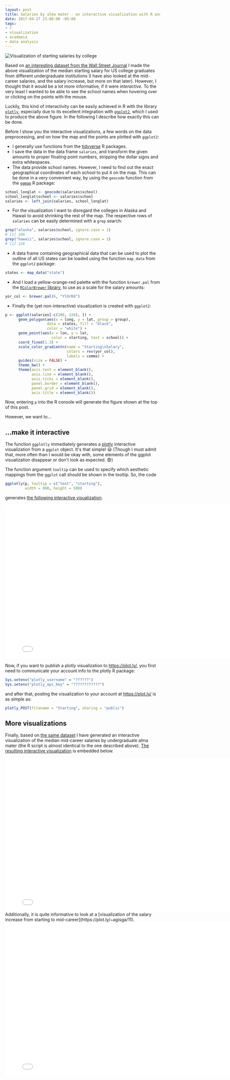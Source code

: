 ```yaml
---
layout: post
title: Salaries by alma mater - an interactive visualization with R and plotly
date: 2017-04-27 23:08:00 -05:00
tags:
- r
- visualization
- academia
- data analysis
---
```


![Visualization of starting salaries by college](../images/salaries_by_college/starting_salary.png)

Based on [an interesting dataset from the Wall Street Journal](http://online.wsj.com/public/resources/documents/info-Salaries_for_Colleges_by_Region-sort.html) I made the above visualization of the median starting salary for US college graduates from different undergraduate institutions (I have also looked at the mid-career salaries, and the salary increase, but more on that later). However, I thought that it would be a lot more informative, if it were *interactive*. To the very least I wanted to be able to see the school names when hovering over or clicking on the points with the mouse.

Luckily, this kind of interactivity can be easily achieved in R with the library [`plotly`](https://cran.r-project.org/package=plotly), especially due to its excellent integration with [`ggplot2`](https://cran.r-project.org/package=ggplot2), which I used to produce the above figure. In the following I describe how exactly this can be done.

Before I show you the interactive visualizations, a few words on the data preprocessing, and on how the map and the points are plotted with `ggplot2`:
* I generally use functions from the [tidyverse](http://tidyverse.org/) R packages.
* I save the data in the data frame `salaries`, and transform the given amounts to proper floating point numbers, stripping the dollar signs and extra whitespaces.
* The data provide school names. However, I need to find out the exact geographical coordinates of each school to put it on the map. This can be done in a very convenient way, by using the `geocode` function from the [`ggmap`](https://cran.r-project.org/package=ggmap) R package:
```R
school_longlat <- geocode(salaries$school)
school_longlat$school <- salaries$school
salaries <- left_join(salaries, school_longlat)
```
* For the visualization I want to disregard the colleges in Alaska and Hawaii to avoid shrinking the rest of the map. The respective rows of `salaries` can be easily determined with a `grep` search:
```R
grep("alaska", salaries$school, ignore.case = 1)
# [1] 206
grep("hawaii", salaries$school, ignore.case = 1)
# [1] 226
```
* A data frame containing geographical data that can be used to plot the outline of all US states can be loaded using the function `map_data` from the `ggplot2` package:
```R
states <- map_data("state")
```
* And I load a yellow-orange-red palette with the function `brewer.pal` from the [`RColorBrewer` library](http://colorbrewer2.org), to use as a scale for the salary amounts:
```R
yor_col <- brewer.pal(6, "YlOrRd")
```
* Finally the (yet non-interactive) visualization is created with `ggplot2`:
```R
p <- ggplot(salaries[-c(206, 226), ]) +
      geom_polygon(aes(x = long, y = lat, group = group),
                   data = states, fill = "black",
                   color = "white") +
      geom_point(aes(x = lon, y = lat,
                     color = starting, text = school)) +
      coord_fixed(1.3) +
      scale_color_gradientn(name = "Starting\nSalary",
                            colors = rev(yor_col),
                            labels = comma) +
      guides(size = FALSE) +
      theme_bw() +
      theme(axis.text = element_blank(),
            axis.line = element_blank(),
            axis.ticks = element_blank(),
            panel.border = element_blank(),
            panel.grid = element_blank(),
            axis.title = element_blank())
```

Now, entering `p` into the R console will generate the figure shown at the top of this post.

However, we want to...

## ...make it interactive

The function `ggplotly` immediately generates a [plotly](https://plot.ly/) interactive visualization from a `ggplot` object. It's that simple! :smiley: (Though I must admit that, more often than I would be okay with, some elements of the ggplot visualization disappear or don't look as expected. :fearful:)

The function argument `tooltip` can be used to specify which aesthetic mappings from the `ggplot` call should be shown in the tooltip. So, the code
```R
ggplotly(p, tooltip = c("text", "starting"),
         width = 800, height = 500)
```
generates [the following interactive visualization](https://plot.ly/~agisga/13).
<iframe width="800" height="500" frameborder="0" scrolling="no" src="//plot.ly/~agisga/13.embed"></iframe>

Now, if you want to publish a plotly visualization to <https://plot.ly/>, you first need to communicate your account info to the plotly R package:
```R
Sys.setenv("plotly_username" = "??????")
Sys.setenv("plotly_api_key" = "????????????")
```
and after that, posting the visualization to your account at <https://plot.ly/> is as simple as:
```R
plotly_POST(filename = "Starting", sharing = "public")
```

## More visualizations

Finally, based on [the same dataset](http://online.wsj.com/public/resources/documents/info-Salaries_for_Colleges_by_Region-sort.html) I have generated an interactive visualization of the median mid-career salaries by undergraduate alma mater (the R script is almost identical to the one described above).
[The resulting interactive visualization](https://plot.ly/~agisga/15) is embedded below.
<iframe width="800" height="500" frameborder="0" scrolling="no" src="//plot.ly/~agisga/15.embed"></iframe>
Additionally, it is quite informative to look at a [visualization of the salary increase from starting to mid-career](https://plot.ly/~agisga/11).
<iframe width="800" height="500" frameborder="0" scrolling="no" src="//plot.ly/~agisga/11.embed"></iframe>
